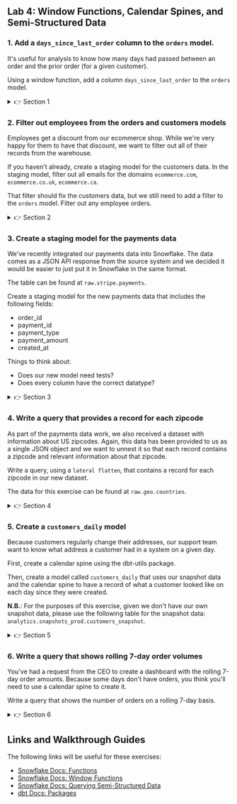 ## Lab 4: Window Functions, Calendar Spines, and Semi-Structured Data

### 1. Add a `days_since_last_order` column to the `orders` model.

It's useful for analysis to know how many days had passed between an order and the prior order (for a given customer).

Using a window function, add a column `days_since_last_order` to the `orders` model.

<details>
  <summary>👉 Section 1</summary>

  (1) To calculate `days_since_last_order` we need to add the following SQL (or similar depending on what you've named columns) to our `orders` model. It finds the prior order for a customer and calculates the difference in days between the two `ordered_at` values:
  ```sql
    datediff('day', lag(ordered_at) over (partition by customer_id order by ordered_at), ordered_at)
  ```
  (2) Execute `dbt run -s order` to make sure your model runs successfully.
</details>

### 2. Filter out employees from the orders and customers models

Employees get a discount from our ecommerce shop. While we're very happy for them to have that discount, we want to filter out all of their records from the warehouse.

If you haven't already, create a staging model for the customers data. In the staging model, filter out all emails for the domains `ecommerce.com`, `ecommerce.co.uk`, `ecommerce.ca`.

That filter should fix the customers data, but we still need to add a filter to the `orders` model. Filter out any employee orders.

<details>
  <summary>👉 Section 2</summary>

  (1) As discussed in the session, there are a number of different ways we could do this filter. In this instance we'll use `endswith`. Add the following filter to your customers model:
  ```sql
    where not (
      endswith(email,'ecommerce.com')
      or endswith(email,'ecommerce.ca')
      or endswith(email,'ecommerce.co.uk')
    )
  ```
  (2) Add the same filter to your `orders` model. Note that the `email` column isn't likely to already be there so you might need to join it in.
  (3) Execute `dbt run` to make sure your filters work.
</details>

### 3. Create a staging model for the payments data

We've recently integrated our payments data into Snowflake. The data comes as a JSON API response from the source system and we decided it would be easier to just put it in Snowflake in the same format.

The table can be found at `raw.stripe.payments`.

Create a staging model for the new payments data that includes the following fields:
* order_id
* payment_id
* payment_type
* payment_amount
* created_at

Things to think about:
* Does our new model need tests?
* Does every column have the correct datatype?

<details>
  <summary>👉 Section 3</summary>

  (1) Add a new source for the Stripe data.

  (2) Create a new file `stg_stripe__payments.sql` in our `models/` directory.

  (3) Pull out the necessary columns from the JSON. Write a query around the following column definitions:
  ```sql
    json_data['order_id'] as order_id,
    json_data['id'] as payment_id,
    json_data['method'] as payment_type,
    json_data['amount']::int / 100.0 as payment_amount,
    json_data['created_at']::timestamp as created_at
  ```

  (4) Execute `dbt run -s stg_stripe__payments` to make sure everything is working correctly.

</details>

### 4. Write a query that provides a record for each zipcode

As part of the payments data work, we also received a dataset with information about US zipcodes. Again, this data has been provided to us as a single JSON object and we want to unnest it so that each record contains a zipcode and relevant information about that zipcode.

Write a query, using a `lateral flatten`, that contains a record for each zipcode in our new dataset.

The data for this exercise can be found at `raw.geo.countries`.

<details>
  <summary>👉 Section 4</summary>

  (1) In a new SQL query, inspect the format of the table by running `select * from raw.geo.countries`.

  (2) Let's 'unnest' the `states` array by adding a `lateral flatten` to the query:
  ```sql
    select
        country,
        s.value:state as state,
        s.value:zipcodes as zipcodes
    from raw.geo.countries
    left join lateral flatten (input => states) as s
  ```
  We now have a record for each state, which we can see has another array in it called `zipcodes`.

  (3) Let's 'unnest' the `zipcodes` array by adding another `lateral flatten`:
  ```sql
    select
        country,
        s.value:state as state,
        c.value:zipcode as zipcode,
        c.value:city as city
    from raw.geo.countries
    left join lateral flatten (input => states) as s
    left join lateral flatten (input => s.value:zipcodes) as c
  ```

  (4) It looks like some of our columns aren't coming through as the correct data type. Let's cast them to strings:
  ```sql
    select
        country,
        s.value:state::varchar as state,
        c.value:zipcode::varchar as zipcode,
        c.value:city::varchar as city
    from raw.geo.countries
    left join lateral flatten (input => states) as s
    left join lateral flatten (input => s.value:zipcodes) as c
  ```
  We should now have a complete query.

</details>

### 5. Create a `customers_daily` model

Because customers regularly change their addresses, our support team want to know what address a customer had in a system on a given day.

First, create a calendar spine using the dbt-utils package.

Then, create a model called `customers_daily` that uses our snapshot data and the calendar spine to have a record of what a customer looked like on each day since they were created.

**N.B.**: For the purposes of this exercise, given we don't have our own snapshot data, please use the following table for the snapshot data: `analytics.snapshots_prod.customers_snapshot`.

<details>
  <summary>👉 Section 5</summary>

  (1) Make sure there's a `packages.yml` file in the root directory of your project. If not, create the file and add `dbt_utils` and `dbt_date` dependencies:
  ```yaml
  packages:
    - package: dbt-labs/dbt_utils
      version: 0.8.1
    - package: calogica/dbt_date
      version: 0.5.3
  ```
  Make sure you run `dbt deps` so the packages are installed in your project.

  (2) Create a new model called `calendar.sql`. Add the following code to it to generate a calendar spine and replace `<current_date>` with the current date:
  ```sql
  {{ dbt_date.get_date_dimension('2020-01-01', '<current_date>') }}
  ```

  (3) Create a new model called `customers_daily.sql`. Add the following SQL:
  ```sql
  with calendar as (
    select
      *
    from {{ ref('calendar') }}
  ),

  customers_snapshot as (
    select
        *
    from analytics.snapshots_prod.customers_snapshot
  ),

  joined as (
    select
      calendar.date_day,
      customers_snapshot.*
    from calendar
    inner join customers_snapshot on (
      calendar.date_day >= customers_snapshot._dbt_valid_from
      and calendar.date_day < coalesce(customers_snapshot._dbt_valid_to, current_date())
    )
  )

  select
    *
  from joined
  ```
  (4) Execute `dbt run -s +customers_daily` to make sure your models run successfully.
</details>

### 6. Write a query that shows rolling 7-day order volumes

You've had a request from the CEO to create a dashboard with the rolling 7-day order amounts. Because some days don't have orders, you think you'll need to use a calendar spine to create it.

Write a query that shows the number of orders on a rolling 7-day basis.

<details>
  <summary>👉 Section 6</summary>

  (1) Write a SQL query that joins our `orders` and `calendar` models on the `orders.ordered_at` and `calendar.date_day` columns.

  (2) Calculate the number of orders per `date_day`.

  (3) Use a window a function to calculate the rolling 7-day order volumes.
</details>

## Links and Walkthrough Guides

The following links will be useful for these exercises:

* [Snowflake Docs: Functions](https://docs.snowflake.com/en/sql-reference/functions-all.html)
* [Snowflake Docs: Window Functions](https://docs.snowflake.com/en/sql-reference/functions-analytic.html)
* [Snowflake Docs: Querying Semi-Structured Data](https://docs.snowflake.com/en/user-guide/querying-semistructured.html)
* [dbt Docs: Packages](https://docs.getdbt.com/docs/building-a-dbt-project/package-management/)
